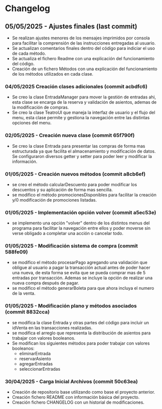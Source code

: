 # Changelog

## 05/05/2025 - Ajustes finales (last commit)
- Se realizan ajustes menores de los mensajes imprimidos por consola para facilitar la comprensión de las
  instrucciones entregadas al usuario.
- Se actualizan comentarios finales dentro del código para indiciar el uso de cada método.
- Se actualiza el fichero Readme con una explicación del funcionamiento del código.
- Creación de un fichero Métodos con una explicación del funcionamiento de los métodos utilizados en cada clase.

### 04/05/2025 Creación clases adicionales (commit acbdfc6)
- Se creo la clase EntradaManager para mover la gestión de entradas ahi, esta clase se encarga de la reserva y
  validación de asientos, ademas de la modificación de compras.
- Se creo la clase TeatroUI que maneja la interfaz de usuario y el flujo del menu, esta clase permite y gestiona
  la navegación entre las distintas opciones del menu.

### 02/05/2025 - Creación nueva clase (commit 65f790f)
- Se creo la clase Entrada para presentar las compras de forma mas estructurada ya que facilita el almacenamiento
  y modificación de datos. Se configuraron diversos getter y setter para poder leer y modificar la información.


### 01/05/2025 - Creación nuevos métodos (commit a8cb6ef)
- se creo el método calcularDescuento para poder modificar los descuentos y su aplicación de forma mas sencilla.
- se modifico el método promocionesDisponibles para facilitar la creación y/0 modificación de promociones listadas.

### 01/05/2025 - Implementación opción volver (commit a5ec53e)
- se implemento una opción "volver" dentro de los distintos menus del programa para facilitar la
  navegación entre ellos y poder moverse sin verse obligado a completar una acción o cancelar todo.

### 01/05/2025 - Modificación sistema de compra (commit 588fe09)
- se modifico el método procesarPago agregando una validación que obligue al usuario a pagar la
  transacción actual antes de poder hacer una nueva, de esta forma se evita que se pueda comprar mas de 5 entradas por 
  transacción. Ademas se incluye la opción de realizar una nueva compra después de pagar.
- se modifico el método generarBoleta para que ahora incluya el numero de la venta.

### 01/05/2025 - Modificación plano y métodos asociados (commit 8832cca)
- se modifica la clase Entrada y otras partes del código para incluir un idVenta en las transacciones realizadas.
- se modifica el arreglo que representa la distribución de asientos para trabajar con valores booleanos.
- Se modifican los siguientes métodos para poder trabajar con valores booleanos:
    - eliminarEntrada
    - reservarAsiento
    - agregarEntradas
    - seleccionarEntradas

### 30/04/2025 - Carga Inicial Archivos (commit 50c63ea)
- Creación de repositorio base utilizando como base el proyecto anterior.
- Creación fichero README con información básica del proyecto.
- Creación fichero CHANGELOG con un historial de modificaciones.